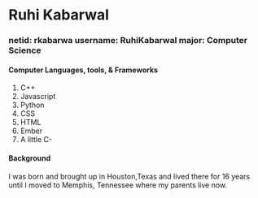 <h1>Ruhi Kabarwal </h1>

<h3> netid: rkabarwa username: RuhiKabarwal major: Computer Science </h3>

<h4> Computer Languages, tools, & Frameworks </h4>
<ol>
    <li> C++ </li>
    <li> Javascript </li>
    <li> Python </li>
    <li> CSS </li>
    <li> HTML </li>
    <li> Ember </li>
    <li> A little C- </li>
</ol>

<h4> Background </h4>
<p> I was born and brought up in Houston,Texas and lived there for 16 years until I moved to Memphis, Tennessee where my parents live now. </p>
